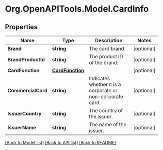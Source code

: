 # Org.OpenAPITools.Model.CardInfo
## Properties

Name | Type | Description | Notes
------------ | ------------- | ------------- | -------------
**Brand** | **string** | The card brand. | [optional] 
**BrandProductId** | **string** | The product ID of the brand. | [optional] 
**CardFunction** | [**CardFunction**](CardFunction.md) |  | [optional] 
**CommercialCard** | **string** | Indicates whether it is a corporate or non-corporate card. | [optional] 
**IssuerCountry** | **string** | The country of the issuer. | [optional] 
**IssuerName** | **string** | The name of the issuer. | [optional] 

[[Back to Model list]](../README.md#documentation-for-models) [[Back to API list]](../README.md#documentation-for-api-endpoints) [[Back to README]](../README.md)

